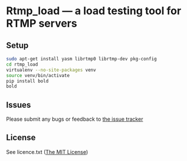 # Rtmp_load — a load testing tool for RTMP servers

## Setup
```bash
sudo apt-get install yasm librtmp0 librtmp-dev pkg-config
cd rtmp_load
virtualenv --no-site-packages venv
source venv/bin/activate
pip install bold
bold
```

## Issues
Please submit any bugs or feedback to [the issue tracker](https://github.com/fillest/rtmp_load/issues)

## License
See licence.txt ([The MIT License](http://www.opensource.org/licenses/mit-license.php))